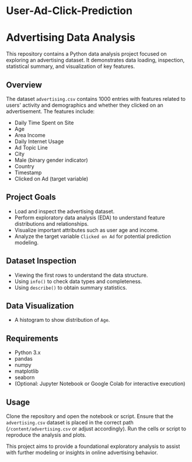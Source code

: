 # User-Ad-Click-Prediction
# Advertising Data Analysis

This repository contains a Python data analysis project focused on exploring an advertising dataset. It demonstrates data loading, inspection, statistical summary, and visualization of key features.

## Overview

The dataset `advertising.csv` contains 1000 entries with features related to users' activity and demographics and whether they clicked on an advertisement. The features include:

- Daily Time Spent on Site
- Age
- Area Income
- Daily Internet Usage
- Ad Topic Line
- City
- Male (binary gender indicator)
- Country
- Timestamp
- Clicked on Ad (target variable)

## Project Goals

- Load and inspect the advertising dataset.
- Perform exploratory data analysis (EDA) to understand feature distributions and relationships.
- Visualize important attributes such as user age and income.
- Analyze the target variable `Clicked on Ad` for potential prediction modeling.


## Dataset Inspection ##

- Viewing the first rows to understand the data structure.
- Using `info()` to check data types and completeness.
- Using `describe()` to obtain summary statistics.


## Data Visualization ##

- A histogram to show distribution of `Age`.
  

## Requirements

- Python 3.x
- pandas
- numpy
- matplotlib
- seaborn
- (Optional: Jupyter Notebook or Google Colab for interactive execution)

## Usage

Clone the repository and open the notebook or script. Ensure that the `advertising.csv` dataset is placed in the correct path (`/content/advertising.csv` or adjust accordingly). Run the cells or script to reproduce the analysis and plots.

This project aims to provide a foundational exploratory analysis to assist with further modeling or insights in online advertising behavior.



